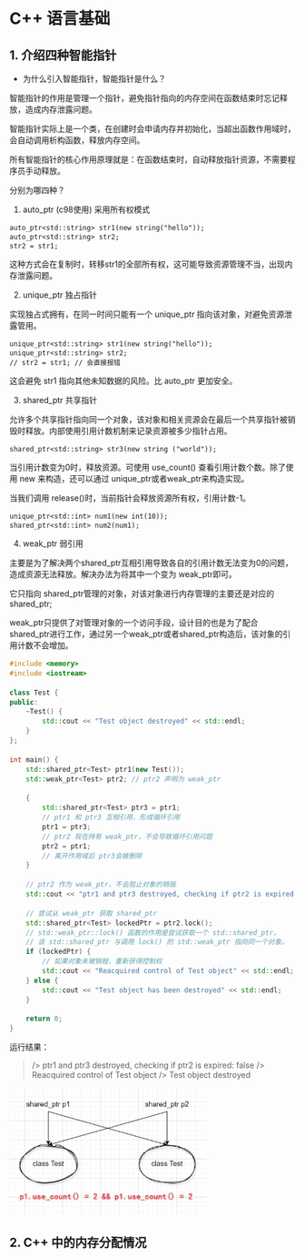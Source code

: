 # C++ 语言基础

## 1. 介绍四种智能指针

- 为什么引入智能指针，智能指针是什么？

智能指针的作用是管理一个指针，避免指针指向的内存空间在函数结束时忘记释放，造成内存泄露问题。

智能指针实际上是一个类，在创建时会申请内存并初始化，当超出函数作用域时，会自动调用析构函数，释放内存空间。

所有智能指针的核心作用原理就是：在函数结束时，自动释放指针资源，不需要程序员手动释放。

分别为哪四种？

1. auto_ptr (c98使用) 采用所有权模式

```
auto_ptr<std::string> str1(new string("hello"));
auto_ptr<std::string> str2;
str2 = str1;
```

这种方式会在复制时，转移str1的全部所有权，这可能导致资源管理不当，出现内存泄露问题。

2. unique_ptr 独占指针

实现独占式拥有，在同一时间只能有一个 unique_ptr 指向该对象，对避免资源泄露管用。

```
unique_ptr<std::string> str1(new string("hello"));
unique_ptr<std::string> str2;
// str2 = str1; // 会直接报错
```

这会避免 str1 指向其他未知数据的风险。比 auto_ptr 更加安全。

3. shared_ptr 共享指针

允许多个共享指针指向同一个对象，该对象和相关资源会在最后一个共享指针被销毁时释放。内部使用引用计数机制来记录资源被多少指针占用。

```
shared_ptr<std::string> str3(new string ("world"));
```

当引用计数变为0时，释放资源。可使用 use_count() 查看引用计数个数。除了使用 new 来构造，还可以通过 unique_ptr或者weak_ptr来构造实现。

当我们调用 release()时，当前指针会释放资源所有权，引用计数-1。

```
unique_ptr<std::int> num1(new int(10));
shared_ptr<std::int> num2(num1);
```

4. weak_ptr 弱引用

主要是为了解决两个shared_ptr互相引用导致各自的引用计数无法变为0的问题，造成资源无法释放。解决办法为将其中一个变为 weak_ptr即可。

它只指向 shared_ptr管理的对象，对该对象进行内存管理的主要还是对应的 shared_ptr;

weak_ptr只提供了对管理对象的一个访问手段，设计目的也是为了配合 shared_ptr进行工作，通过另一个weak_ptr或者shared_ptr构造后，该对象的引用计数不会增加。

```c++
#include <memory>
#include <iostream>

class Test {
public:
    ~Test() {
        std::cout << "Test object destroyed" << std::endl;
    }
};

int main() {
    std::shared_ptr<Test> ptr1(new Test());
    std::weak_ptr<Test> ptr2; // ptr2 声明为 weak_ptr

    {
        std::shared_ptr<Test> ptr3 = ptr1;
        // ptr1 和 ptr3 互相引用，形成循环引用
        ptr1 = ptr3;
        // ptr2 现在持有 weak_ptr，不会导致循环引用问题
        ptr2 = ptr1;
        // 离开作用域后 ptr3会被删除
    }
    
    // ptr2 作为 weak_ptr，不会阻止对象的销毁
    std::cout << "ptr1 and ptr3 destroyed, checking if ptr2 is expired: " << std::boolalpha << ptr2.expired() << std::endl;

    // 尝试从 weak_ptr 获取 shared_ptr
    std::shared_ptr<Test> lockedPtr = ptr2.lock();
    // std::weak_ptr::lock() 函数的作用是尝试获取一个 std::shared_ptr，
    // 该 std::shared_ptr 与调用 lock() 的 std::weak_ptr 指向同一个对象。
    if (lockedPtr) {
        // 如果对象未被销毁，重新获得控制权
        std::cout << "Reacquired control of Test object" << std::endl;
    } else {
        std::cout << "Test object has been destroyed" << std::endl;
    }

    return 0;
}
```

运行结果：

> /> ptr1 and ptr3 destroyed, checking if ptr2 is expired: false
> /> Reacquired control of Test object
> /> Test object destroyed

<img src="八股笔记.assets/image-20240512152000223.png" alt="image-20240512152000223" style="zoom:67%;" />

## 2. C++ 中的内存分配情况

